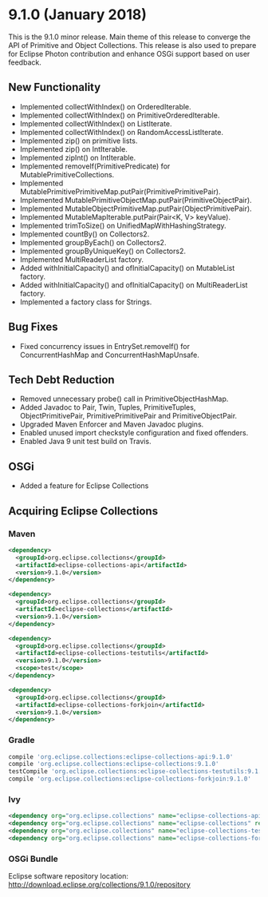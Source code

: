 9.1.0 (January 2018)
====================

This is the 9.1.0 minor release. Main theme of this release to converge the API of Primitive and Object Collections. 
This release is also used to prepare for Eclipse Photon contribution and enhance OSGi support based on user feedback.

New Functionality
-----------------

* Implemented collectWithIndex() on OrderedIterable. 
* Implemented collectWithIndex() on PrimitiveOrderedIterable. 
* Implemented collectWithIndex() on ListIterate. 
* Implemented collectWithIndex() on RandomAccessListIterate. 
* Implemented zip() on primitive lists.
* Implemented zip() on IntIterable.
* Implemented zipInt() on IntIterable.
* Implemented removeIf(PrimitivePredicate) for MutablePrimitiveCollections.
* Implemented MutablePrimitivePrimitiveMap.putPair(PrimitivePrimitivePair). 
* Implemented MutablePrimitiveObjectMap.putPair(PrimitiveObjectPair<V>). 
* Implemented MutableObjectPrimitiveMap.putPair(ObjectPrimitivePair<K>).
* Implemented MutableMapIterable.putPair(Pair<K, V> keyValue).
* Implemented trimToSize() on UnifiedMapWithHashingStrategy.
* Implemented countBy() on Collectors2.
* Implemented groupByEach() on Collectors2.
* Implemented groupByUniqueKey() on Collectors2.
* Implemented MultiReaderList factory.
* Added withInitialCapacity() and ofInitialCapacity() on MutableList factory.
* Added withInitialCapacity() and ofInitialCapacity() on MultiReaderList factory.
* Implemented a factory class for Strings.

Bug Fixes
-------------------

* Fixed concurrency issues in EntrySet.removeIf() for ConcurrentHashMap and ConcurrentHashMapUnsafe.

Tech Debt Reduction
-------------------

* Removed unnecessary probe() call in PrimitiveObjectHashMap.
* Added Javadoc to Pair, Twin, Tuples, PrimitiveTuples, ObjectPrimitivePair, PrimitivePrimitivePair and PrimitiveObjectPair.
* Upgraded Maven Enforcer and Maven Javadoc plugins.
* Enabled unused import checkstyle configuration and fixed offenders.
* Enabled Java 9 unit test build on Travis.

OSGi
---------------

* Added a feature for Eclipse Collections

Acquiring Eclipse Collections
-----------------------------

### Maven

```xml
<dependency>
  <groupId>org.eclipse.collections</groupId>
  <artifactId>eclipse-collections-api</artifactId>
  <version>9.1.0</version>
</dependency>

<dependency>
  <groupId>org.eclipse.collections</groupId>
  <artifactId>eclipse-collections</artifactId>
  <version>9.1.0</version>
</dependency>

<dependency>
  <groupId>org.eclipse.collections</groupId>
  <artifactId>eclipse-collections-testutils</artifactId>
  <version>9.1.0</version>
  <scope>test</scope>
</dependency>

<dependency>
  <groupId>org.eclipse.collections</groupId>
  <artifactId>eclipse-collections-forkjoin</artifactId>
  <version>9.1.0</version>
</dependency>
```

### Gradle

```groovy
compile 'org.eclipse.collections:eclipse-collections-api:9.1.0'
compile 'org.eclipse.collections:eclipse-collections:9.1.0'
testCompile 'org.eclipse.collections:eclipse-collections-testutils:9.1.0'
compile 'org.eclipse.collections:eclipse-collections-forkjoin:9.1.0'
```

### Ivy

```xml
<dependency org="org.eclipse.collections" name="eclipse-collections-api" rev="9.1.0" />
<dependency org="org.eclipse.collections" name="eclipse-collections" rev="9.1.0" />
<dependency org="org.eclipse.collections" name="eclipse-collections-testutils" rev="9.1.0" />
<dependency org="org.eclipse.collections" name="eclipse-collections-forkjoin" rev="9.1.0"/>
```

### OSGi Bundle

Eclipse software repository location: http://download.eclipse.org/collections/9.1.0/repository
